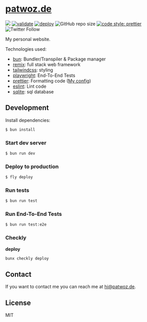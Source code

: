 # [patwoz.de](https://patwoz.de)

![](https://api.checklyhq.com/v1/badges/checks/a3af39a2-0e2d-44b5-a238-31a84f4a27cd?style=flat&theme=default&responseTime=true) [![validate](https://github.com/patlux/patwoz-de/actions/workflows/validate.yml/badge.svg?branch=main)](https://github.com/patlux/patwoz-de/actions/workflows/validate.yml) [![deploy](https://github.com/patlux/patwoz-de/actions/workflows/deploy.yml/badge.svg?branch=main)](https://github.com/patlux/patwoz-de/actions/workflows/deploy.yml) ![GitHub repo size](https://img.shields.io/github/repo-size/patlux/patwoz-de)
[![code style: prettier](https://img.shields.io/badge/code_style-prettier-ff69b4.svg?style=flat-square)](https://github.com/prettier/prettier)
![Twitter Follow](https://img.shields.io/twitter/follow/de_patwoz?style=social)

My personal website.

Technologies used:

- [bun](https://bun.sh/): Bundler/Transpiler & Package manager
- [remix](https://remix.run): full stack web framework
- [tailwindcss](https://tailwindcss.com/): styling
- [playwright](https://playwright.dev/): End-To-End Tests
- [prettier](https://prettier.io/): Formatting code ([My config](https://github.com/patlux/prettier-config))
- [eslint](https://eslint.org/): Lint code
- [sqlite](https://github.com/oven-sh/bun#bunsqlite-sqlite3-module): sql database

## Development

Install dependencies:

```sh
$ bun install
```

### Start dev server

```sh
$ bun run dev
```

### Deploy to production

```sh
$ fly deploy
```

### Run tests

```sh
$ bun run test
```

### Run End-To-End Tests

```sh
$ bun run test:e2e
```

### Checkly

**deploy**

```sh
bunx checkly deploy
```

## Contact

If you want to contact me you can reach me at <hi@patwoz.de>.

## License

MIT
